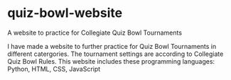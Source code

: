 # quiz-bowl-website
A website to practice for Collegiate Quiz Bowl Tournaments

I have made a website to further practice for Quiz Bowl Tournaments in different catergories.
The tournament settings are according to Collegiate Quiz Bowl Rules.
This website includes these programming languages: Python, HTML, CSS, JavaScript
